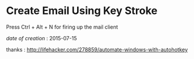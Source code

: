 Create Email Using Key Stroke
=============================

Press Ctrl + Alt + N for firing up the mail client

*date of creation* : 2015-07-15

thanks : http://lifehacker.com/278859/automate-windows-with-autohotkey
